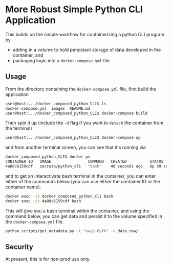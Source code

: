 # More Robust Simple Python CLI Application 

This builds on the simple workflow for containerizing a python CLI program by 
* adding in a volume to hold persistant storage of data developed in the container, and 
* packaging logic into a `docker-compose.yml` file 

## Usage
From the directory containing the `docker-compose.yml` file, first build the application

```bash
user@host:.../docker_composed_python_CLI$ ls
docker-compose.yml  images  README.md
user@host:.../docker_composed_python_CLI$ docker-compose build
```

Then spin it up (include the `-d` flag if you want to `detach` the container from the terminal) 

```bash
user@host:.../docker_composed_python_CLI$ docker-compose up
```

and from another terminal screen, you can see that it's running via

```bash
docker_composed_python_CLI$ docker ps
CONTAINER ID   IMAGE                COMMAND   CREATED          STATUS          PORTS     NAMES
4a88c6159cdf   socrata/python_cli   "bash"    40 seconds ago   Up 39 seconds             docker_composed_python_cli
```

and to get an interactivate bash terminal in the container, you can enter either of the commands below (you can use either the container ID or the container name).

```bash
docker exec -it docker_composed_python_cli bash
docker exec -it 4a88c6159cdf bash
```

This will give you a bash terminal within the container, and using the command below, you can get data and persist it to the volume specified in the `docker-compose.yml` file.

```bash
python scripts/get_metadata.py -t "ewy2-6yfk" -o data_raw/
```

## Security

At present, this is for non-prod use only.